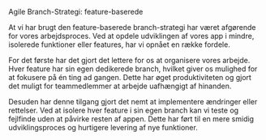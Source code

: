 Agile Branch-Strategi: feature-baserede

At vi har brugt den feature-baserede branch-strategi har været afgørende for vores arbejdsproces. Ved at opdele udviklingen af vores app i mindre, isolerede funktioner eller features, har vi opnået en række fordele.

For det første har det gjort det lettere for os at organisere vores arbejde. Hver feature har sin egen dedikerede branch, hvilket giver os mulighed for at fokusere på én ting ad gangen. Dette har øget produktiviteten og gjort det muligt for teammedlemmer at arbejde uafhængigt af hinanden.

Desuden har denne tilgang gjort det nemt at implementere ændringer eller rettelser. Ved at isolere hver feature i sin egen branch kan vi teste og fejlfinde uden at påvirke resten af appen. Dette har ført til en mere smidig udviklingsproces og hurtigere levering af nye funktioner.
